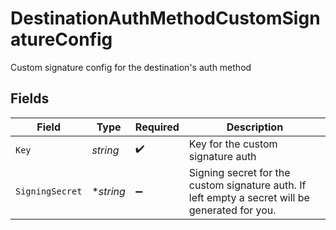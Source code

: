# DestinationAuthMethodCustomSignatureConfig

Custom signature config for the destination's auth method


## Fields

| Field                                                                                           | Type                                                                                            | Required                                                                                        | Description                                                                                     |
| ----------------------------------------------------------------------------------------------- | ----------------------------------------------------------------------------------------------- | ----------------------------------------------------------------------------------------------- | ----------------------------------------------------------------------------------------------- |
| `Key`                                                                                           | *string*                                                                                        | :heavy_check_mark:                                                                              | Key for the custom signature auth                                                               |
| `SigningSecret`                                                                                 | **string*                                                                                       | :heavy_minus_sign:                                                                              | Signing secret for the custom signature auth. If left empty a secret will be generated for you. |